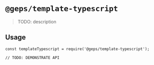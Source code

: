 # `@geps/template-typescript`

> TODO: description

## Usage

```
const templateTypescript = require('@geps/template-typescript');

// TODO: DEMONSTRATE API
```
